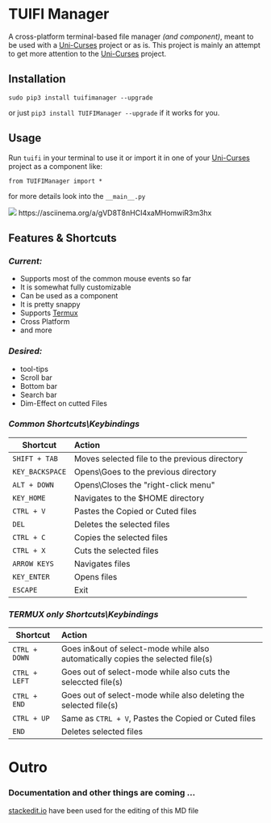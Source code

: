 

# TUIFI Manager
A cross-platform terminal-based file manager *(and component)*, meant to be used with a [Uni-Curses](https://github.com/unicurses/unicurses) project or as is. This project is mainly an attempt to get more attention to the [Uni-Curses](https://github.com/unicurses/unicurses) project.

## Installation
```terminal
sudo pip3 install tuifimanager --upgrade
```
or just `pip3 install TUIFIManager --upgrade` if it works for you.

## Usage
Run `tuifi` in your terminal to use it or import it in one of your [Uni-Curses](https://github.com/unicurses/unicurses) project as a component like:
```
from TUIFIManager import *
```
for more details look into the `__main__.py`

<img src="/Peek.gif">
https://asciinema.org/a/gVD8T8nHCI4xaMHomwiR3m3hx 

## Features & Shortcuts  
### *Current:*
* Supports most of the common mouse events so far
* It is somewhat fully customizable
* Can be used as a  component
* It is pretty snappy
* Supports [Termux](https://github.com/termux) 
* Cross Platform 
* and  more

### *Desired:*
* tool-tips
* Scroll bar
* Bottom bar
* Search bar
* Dim-Effect on cutted Files

### *Common Shortcuts\Keybindings*
| Shortcut | Action |
|----|:----|
|`SHIFT + TAB`  | Moves selected file to the previous directory
|`KEY_BACKSPACE`| Opens\Goes to the previous directory|
|`ALT + DOWN`   | Opens\Closes the "right-click menu"|
|`KEY_HOME`     | Navigates to the $HOME directory|
|`CTRL + V`     | Pastes the Copied or Cuted files|
|`DEL`          | Deletes the selected files
|`CTRL + C`     | Copies the selected files|
|`CTRL + X`     | Cuts the selected files|
|`ARROW KEYS`   | Navigates files|
|`KEY_ENTER`    | Opens files|
|`ESCAPE`       | Exit|

### *TERMUX only Shortcuts\Keybindings*
| Shortcut | Action |
|----|:----|
|`CTRL + DOWN`| Goes in&out of select-mode while also automatically copies the selected file(s)|
|`CTRL + LEFT`| Goes out of select-mode while also cuts the seleccted file(s)|
|`CTRL + END` | Goes out of select-mode while also deleting the selected file(s)|
|`CTRL + UP`  | Same as `CTRL + V`, Pastes the Copied or Cuted files|
|`END`        | Deletes selected files |

# Outro 
### Documentation and other things are coming ...  
[stackedit.io](https://stackedit.io/app) have been used for the editing of this MD file
